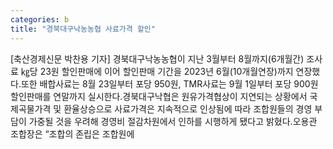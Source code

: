 ```yaml
---
categories: b
title: "경북대구낙농농협 사료가격 할인"
---
```

[축산경제신문 박찬용 기자] 경북대구낙농농협이 지난 3월부터 8월까지(6개월간) 조사료 ㎏당 23원 할인판매에 이어 할인판매 기간을 2023년 6월(10개월연장)까지 연장했다.또한 배합사료는 8월 23일부터 포당 950원, TMR사료는 9월 1일부터 포당 900원 할인판매를 연말까지 실시한다.경북대구낙협은 원유가격협상이 지연되는 상황에서 국제곡물가격 및 환율상승으로 사료가격은 지속적으로 인상됨에 따라 조합원들의 경영 부담이 가중될 것을 우려해 경영비 절감차원에서 인하를 시행하게 됐다고 밝혔다.오용관 조합장은 “조합의 존립은 조합원에